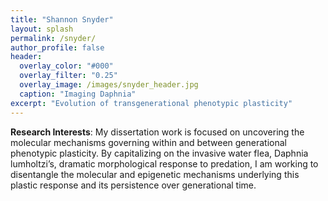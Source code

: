 ```yaml
---
title: "Shannon Snyder"
layout: splash
permalink: /snyder/
author_profile: false
header:
  overlay_color: "#000"
  overlay_filter: "0.25"
  overlay_image: /images/snyder_header.jpg
  caption: "Imaging Daphnia"
excerpt: "Evolution of transgenerational phenotypic plasticity"
---
```


**Research Interests**: My dissertation work is focused on uncovering the molecular mechanisms governing within and between generational phenotypic plasticity. By capitalizing on the invasive water flea, Daphnia lumholtzi’s, dramatic morphological response to predation, I am working to disentangle the molecular and epigenetic mechanisms underlying this plastic response and its persistence over generational time.